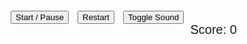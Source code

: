 
<html lang="en">
<head>
  <meta charset="UTF-8">
  <meta name="viewport" content="width=device-width, initial-scale=1.0">
  <title>Tetris</title>
  <style>
    body {
      display: flex;
      align-items: center;
      justify-content: center;
      height: 100vh;
      margin: 0;
      font-family: 'Arial', sans-serif;
    }

    canvas {
      border: 1px solid #000;
    }

    #score {
      margin-top: 20px;
      font-size: 20px;
    }

    #game-controls {
      margin-bottom: 20px;
    }

    #game-controls button {
      margin-right: 10px;
    }

    #game-over {
      display: none;
      margin-top: 20px;
      font-size: 30px;
      color: red;
      font-weight: bold;
    }
  </style>
</head>
<body>
  <div id="game-controls">
    <button id="start-pause-btn">Start / Pause</button>
    <button id="restart-btn">Restart</button>
    <button id="sound-toggle-btn">Toggle Sound</button>
  </div>
  <canvas id="tetrisCanvas" width="300" height="600"></canvas>
  <div id="score">Score: 0</div>
  <div id="game-over">Game Over!</div>

  <script src="https://cdn.lordicon.com/lordicon.js"></script>
  <lord-icon
    src="https://cdn.lordicon.com/bzqvamqv.json"
    trigger="hover"
    style="width:100px;height:100px">
  </lord-icon>

  <script>
    const canvas = document.getElementById('tetrisCanvas');
    const ctx = canvas.getContext('2d');
    const blockSize = 30;
    const rows = 20;
    const columns = 10;
    const initialGameSpeed = 500;
    const pieceQueue = [];
    const pieceColors = ['cyan', 'blue', 'orange', 'yellow', 'red', 'green', 'purple'];
    let board, currentPiece, nextPiece, score, gameOver, gameSpeed, lastMoveDown, isPaused;

    function initialize() {
      board = Array.from({ length: rows }, () => Array(columns).fill(0));
      score = 0;
      gameOver = false;
      gameSpeed = initialGameSpeed;
      lastMoveDown = Date.now();
      isPaused = false;
      generateNewPiece();
    }

    function generateNewPiece() {
      if (pieceQueue.length === 0) {
        pieceColors.sort(() => Math.random() - 0.5);
        pieceColors.forEach(color => pieceQueue.push({ color }));
      }

      const nextPieceInfo = pieceQueue.shift();
      nextPiece = {
        shape: getRandomPieceShape(),
        color: nextPieceInfo.color,
        x: Math.floor((columns - nextPieceInfo.shape[0].length) / 2),
        y: 0,
      };
    }

    function getRandomPieceShape() {
      const pieces = [
        [[1, 1, 1, 1]],          // I
        [[1, 1, 1], [1]],        // J
        [[1, 1, 1], [0, 0, 1]],  // L
        [[1, 1, 1], [1, 0]],     // O
        [[1, 1], [1, 1]],        // S
        [[0, 1, 1], [1, 1]],     // T
        [[1, 1, 0], [0, 1, 1]]   // Z
      ];
      return pieces[Math.floor(Math.random() * pieces.length)];
    }

    function drawSquare(x, y, color) {
      ctx.fillStyle = color;
      ctx.fillRect(x * blockSize, y * blockSize, blockSize, blockSize);
      ctx.strokeStyle = "#000";
      ctx.strokeRect(x * blockSize, y * blockSize, blockSize, blockSize);
    }

    function drawBoard() {
      for (let row = 0; row < rows; row++) {
        for (let col = 0; col < columns; col++) {
          if (board[row][col] !== 0) {
            drawSquare(col, row, board[row][col]);
          }
        }
      }
    }

    function drawPiece() {
      currentPiece.shape.forEach((row, i) => {
        row.forEach((cell, j) => {
          if (cell !== 0) {
            drawSquare(currentPiece.x + j, currentPiece.y + i, currentPiece.color);
          }
        });
      });
    }

    function drawNextPiecePreview() {
      // Your code to draw the next piece preview (optional)
    }

    function draw() {
      ctx.clearRect(0, 0, canvas.width, canvas.height);
      drawBoard();
      drawPiece();
      drawNextPiecePreview();
      document.getElementById('score').textContent = `Score: ${score}`;

      if (gameOver) {
        document.getElementById('game-over').style.display = 'block';
      }
    }

    function moveDown() {
      if (!gameOver && isValidMove(0, 1)) {
        currentPiece.y++;
      } else if (!gameOver) {
        mergePiece();
        clearLines();
        currentPiece = nextPiece;
        generateNewPiece();
        if (!isValidMove(0, 0)) {
          gameOver = true;
          handleGameOver();
        }
      }
    }

    function isValidMove(offsetX, offsetY, piece = currentPiece) {
      for (let i = 0; i < piece.shape.length; i++) {
        for (let j = 0; j < piece.shape[i].length; j++) {
          if (
            piece.shape[i][j] !== 0 &&
            (board[piece.y + i + offsetY] && board[piece.y + i + offsetY][piece.x + j + offsetX]) !== 0
          ) {
            return false;
          }
        }
      }
      return true;
    }

    function mergePiece() {
      currentPiece.shape.forEach((row, i) => {
        row.forEach((cell, j) => {
          if (cell !== 0) {
            board[currentPiece.y + i][currentPiece.x + j] = currentPiece.color;
          }
        });
      });
    }

    function clearLines() {
      let linesCleared = 0;
      for (let row = rows - 1; row >= 0; row--) {
        if (board[row].every(cell => cell !== 0)) {
          board.splice(row, 1);
          board.unshift(Array(columns).fill(0));
          linesCleared++;
        }
      }
      if (linesCleared > 0) {
        score += linesCleared * 100;
        gameSpeed = Math.max(100, gameSpeed - linesCleared * 10);
      }
    }

    function update() {
      const currentTime = Date.now();
      if (!isPaused && currentTime - lastMoveDown > gameSpeed) {
        moveDown();
        lastMoveDown = currentTime;
      }
    }

    function gameLoop() {
      update();
      draw();
      requestAnimationFrame(gameLoop);
    }

    function handleGameOver() {
      // Your code to handle game over (e.g., stop game loop, display score, etc.)
    }

    function restartGame() {
      initialize();
      requestAnimationFrame(gameLoop);
    }

    function startPauseGame() {
      isPaused = !isPaused;
      document.getElementById('start-pause-btn').textContent = isPaused ? 'Resume' : 'Pause';
      if (!gameOver) {
        requestAnimationFrame(gameLoop);
      }
    }

    function handleSoundToggleClick() {
      // Your code to toggle sound effects (optional)
    }

    document.getElementById('start-pause-btn').addEventListener('click', startPauseGame);
    document.getElementById('restart-btn').addEventListener('click', restartGame);
    document.getElementById('sound-toggle-btn').addEventListener('click', handleSoundToggleClick);

    initialize();
    gameLoop();
  </script>



